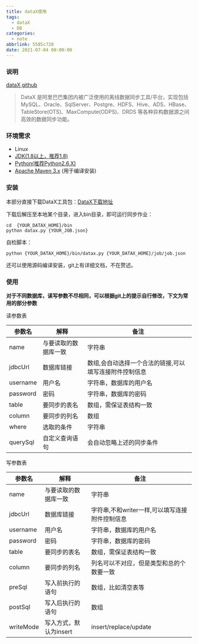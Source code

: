 ```yaml
---
title: dataX使用
tags:
  - dataX
  - DB
categories:
  - note
abbrlink: 5585c728
date: 2021-07-04 00:00:00
---
```



### 说明

[dataX github](https://github.com/alibaba/DataX)

> DataX 是阿里巴巴集团内被广泛使用的离线数据同步工具/平台，实现包括 MySQL、Oracle、SqlServer、Postgre、HDFS、Hive、ADS、HBase、TableStore(OTS)、MaxCompute(ODPS)、DRDS 等各种异构数据源之间高效的数据同步功能。


<!--more-->
### 环境需求

- Linux
- [JDK(1.8以上，推荐1.8)](http://www.oracle.com/technetwork/cn/java/javase/downloads/index.html)
- [Python(推荐Python2.6.X)](https://www.python.org/downloads/)
- [Apache Maven 3.x](https://maven.apache.org/download.cgi) (用于编译安装)



### 安装

本部分直接下载DataX工具包：[DataX下载地址](http://datax-opensource.oss-cn-hangzhou.aliyuncs.com/datax.tar.gz)

下载后解压至本地某个目录，进入bin目录，即可运行同步作业：

```shell
cd  {YOUR_DATAX_HOME}/bin
python datax.py {YOUR_JOB.json}
```

自检脚本：
```shell
python {YOUR_DATAX_HOME}/bin/datax.py {YOUR_DATAX_HOME}/job/job.json
```

还可以使用源码编译安装，git上有详细文档，不在赘述。



### 使用

**对于不同数据库，读写参数不尽相同，可以根据git上的提示自行修改，下文为常用的部分参数**

读参数表

| 参数名   | 解释                 | 备注                                                   |
| -------- | -------------------- | ------------------------------------------------------ |
| name     | 与要读取的数据库一致 | 字符串                                                 |
| jdbcUrl  | 数据库链接           | 数组,会自动选择一个合法的链接,可以填写连接附件控制信息 |
| username | 用户名               | 字符串，数据库的用户名                                 |
| password | 密码                 | 字符串，数据库的密码                                   |
| table    | 要同步的表名         | 数组，需保证表结构一致                                 |
| column   | 要同步的列名         | 数组                                                   |
| where    | 选取的条件           | 字符串                                                 |
| querySql | 自定义查询语句       | 会自动忽略上述的同步条件                               |

 写参数表

| 参数名    | 解释                   | 备注                                           |
| --------- | ---------------------- | ---------------------------------------------- |
| name      | 与要读取的数据库一致   | 字符串                                         |
| jdbcUrl   | 数据库链接             | 字符串,不和writer一样,可以填写连接附件控制信息 |
| username  | 用户名                 | 字符串，数据库的用户名                         |
| password  | 密码                   | 字符串，数据库的密码                           |
| table     | 要同步的表名           | 数组，需保证表结构一致                         |
| column    | 要同步的列名           | 列名可以不对应，但是类型和总的个数要一致       |
| preSql    | 写入前执行的语句       | 数组，比如清空表等                             |
| postSql   | 写入后执行的语句       | 数组                                           |
| writeMode | 写入方式，默认为insert | insert/replace/update                          |





